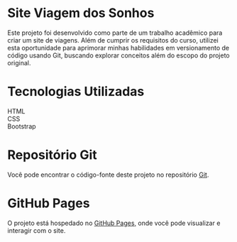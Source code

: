 <h1>Site Viagem dos Sonhos</h1>
Este projeto foi desenvolvido como parte de um trabalho acadêmico para criar um site de viagens. Além de cumprir os requisitos do curso, utilizei esta oportunidade para aprimorar minhas habilidades em versionamento de código usando Git, buscando explorar conceitos além do escopo do projeto original.

<h1>Tecnologias Utilizadas</h1>
HTML <br> 
CSS <br>
Bootstrap

<h1>Repositório Git</h1>

Você pode encontrar o código-fonte deste projeto no repositório <a href="https://github.com/Sam-WillianDev/Viagem-dos-Sonhos">Git</a>.

<h1>GitHub Pages</h1>
O projeto está hospedado no <a href="https://sam-williandev.github.io/Viagem-dos-Sonhos/">GitHub Pages,</a> onde você pode visualizar e interagir com o site.

